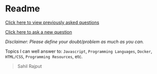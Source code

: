 # Readme

[Click here to view previously asked questions](https://github.com/sahilrajput03/askMeAnything/issues)

[Click here to ask a new question](https://github.com/sahilrajput03/askMeAnything/issues/new)

*Disclaimer: Please define your doubt/problem as much as you can.*

Topics I can well answer to: `Javascript`, `Programming Languages`, `Docker`, `HTML/CSS`, `Programming Resources`, etc.

> Sahil Rajput
